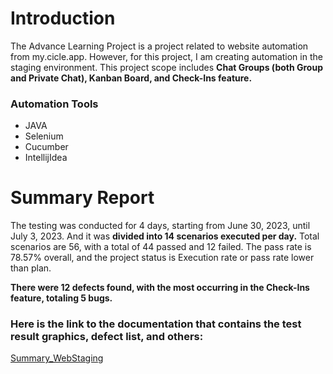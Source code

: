 # Introduction
The Advance Learning Project is a project related to website automation from my.cicle.app. 
However, for this project, I am creating automation in the staging environment.
This project scope includes **Chat Groups (both Group and Private Chat), Kanban Board, and Check-Ins feature.**

### Automation Tools
- JAVA
- Selenium
- Cucumber
- IntellijIdea

# Summary Report
The testing was conducted for 4 days, starting from June 30, 2023, until July 3, 2023. 
And it was **divided into 14 scenarios executed per day.**
Total scenarios are 56, with a total of 44 passed and 12 failed. The pass rate is 78.57% overall, and the project status is Execution rate or pass rate lower than plan.

**There were 12 defects found, with the most occurring in the Check-Ins feature, totaling 5 bugs.**

### Here is the link to the documentation that contains the test result graphics, defect list, and others:
[Summary_WebStaging](https://drive.google.com/file/d/1z1cBDosfeITNpkDdtTmueZfyw4_LA4ym/view?usp=sharing)
